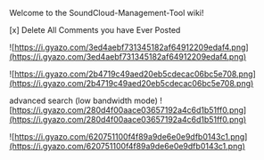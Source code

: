 Welcome to the SoundCloud-Management-Tool wiki!


[x] Delete All Comments you have Ever Posted

![https://i.gyazo.com/3ed4aebf731345182af64912209edaf4.png](https://i.gyazo.com/3ed4aebf731345182af64912209edaf4.png)

![https://i.gyazo.com/2b4719c49aed20eb5cdecac06bc5e708.png](https://i.gyazo.com/2b4719c49aed20eb5cdecac06bc5e708.png)

advanced search (low bandwidth mode)
![https://i.gyazo.com/280d4f00aace03657192a4c6d1b51ff0.png](https://i.gyazo.com/280d4f00aace03657192a4c6d1b51ff0.png)

![https://i.gyazo.com/620751100f4f89a9de6e0e9dfb0143c1.png](https://i.gyazo.com/620751100f4f89a9de6e0e9dfb0143c1.png)
